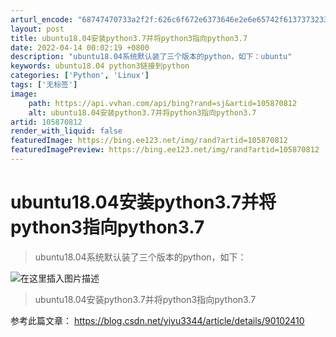 ```yaml
---
arturl_encode: "68747470733a2f2f:626c6f672e6373646e2e6e65742f613737323330343431392f:61727469636c652f64657461696c732f313035383730383132"
layout: post
title: ubuntu18.04安装python3.7并将python3指向python3.7
date: 2022-04-14 00:02:19 +0800
description: "ubuntu18.04系统默认装了三个版本的python，如下：ubuntu"
keywords: ubuntu18.04 python3链接到python
categories: ['Python', 'Linux']
tags: ['无标签']
image:
    path: https://api.vvhan.com/api/bing?rand=sj&artid=105870812
    alt: ubuntu18.04安装python3.7并将python3指向python3.7
artid: 105870812
render_with_liquid: false
featuredImage: https://bing.ee123.net/img/rand?artid=105870812
featuredImagePreview: https://bing.ee123.net/img/rand?artid=105870812
---
```


# ubuntu18.04安装python3.7并将python3指向python3.7

> ubuntu18.04系统默认装了三个版本的python，如下：

![在这里插入图片描述](https://i-blog.csdnimg.cn/blog_migrate/f9c1d02af56bae4738a639f8248e376f.png)

> ubuntu18.04安装python3.7并将python3指向python3.7

参考此篇文章：
<https://blog.csdn.net/yiyu3344/article/details/90102410>